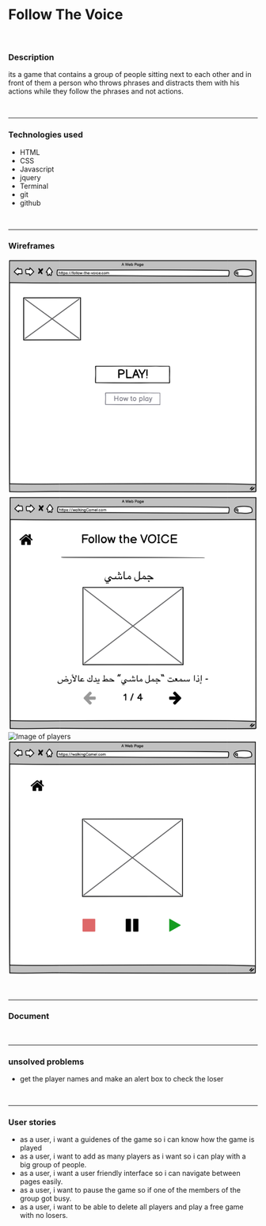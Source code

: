 # Follow The Voice

<br>


### Description

its a game that contains a group of people sitting next to each other and in front of them a person who throws phrases and distracts them with his actions while they follow the phrases and not actions.

<br>

---

###  Technologies used
- HTML
- CSS
- Javascript
- jquery
- Terminal
- git
- github

<br>

---

### Wireframes
![Image of index](images/wireframe-index.png)
<br>
![Image of hoe to play](images/wireframe-howToPlay.png)
<br>
![Image of players](mages/wireframe-players.png)
<br>
![Image of game](images/wireframe-game.png)

<br>

---

### Document


<br>

---

### unsolved problems
- get the player names and make an alert box to check the loser

<br>

---

### User stories
- as a user, i want a guidenes of the game so i can know how the game is played
- as a user, i want to add as many players as i want so i can play with a big group of people.
- as a user, i want a user friendly interface so i can navigate between pages easily.
- as a user, i want to pause the game so if one of the members of the group got busy.
- as a user, i want to be able to delete all players and play a free game with no losers.
